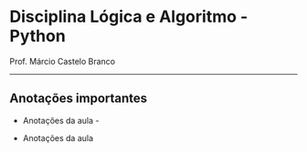 # Disciplina Lógica e Algoritmo - Python

Prof. Márcio Castelo Branco

---

## Anotações importantes

- Anotações da aula - [](https://)

- Anotações da aula
  






